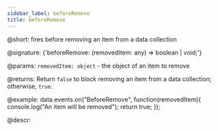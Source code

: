 ```yaml
---
sidebar_label: beforeRemove
title: beforeRemove
---          
```


@short: fires before removing an item from a data collection

@signature: {'beforeRemove: (removedItem: any) => boolean | void;'}

@params:
`removedItem: object` - the object of an item to remove

@returns:
Return `false` to block removing an item from a data collection; otherwise, `true`.

@example:
data.events.on("BeforeRemove", function(removedItem){
	console.log("An item will be removed");
    return true;
});

@descr:

[comment]: # (@relatedapi:data_collection/api/datacollection_afterremove_event.md)
